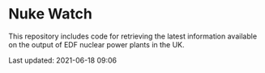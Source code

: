 # Nuke Watch

This repository includes code for retrieving the latest information available on the output of EDF nuclear power plants in the UK.

Last updated: 2021-06-18 09:06